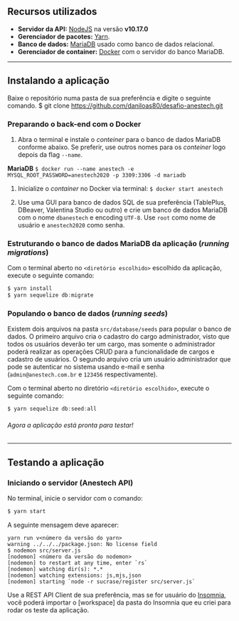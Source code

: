 
## **Recursos utilizados**
- **Servidor da API:** [NodeJS](https://nodejs.org/en/ "NodeJS") na versão **v10.17.0**
- **Gerenciador de pacotes:** [Yarn](https://classic.yarnpkg.com/en/ "Yarn").
- **Banco de dados:** [MariaDB](https://mariadb.org/ "MariaDB") usado como banco de dados relacional.
- **Gerenciador de container:** [Docker](https://www.docker.com/ "Docker") com o servidor do banco MariaDB.

------------

## Instalando a aplicação
Baixe o repositório numa pasta de sua preferência e digite o seguinte comando.
$ git clone https://github.com/daniloas80/desafio-anestech.git

### Preparando o back-end com o Docker
1. Abra o terminal e instale o *conteiner* para o banco de dados MariaDB conforme abaixo. Se preferir, use outros nomes para os *conteiner* logo depois da flag  `--name`.

**MariaDB**
	```
	$ docker run --name anestech -e MYSQL_ROOT_PASSWORD=anestech2020 -p 3309:3306 -d mariadb
	```
  1. Inicialize o *container* no Docker via terminal:
	```
	$ docker start anestech
	```

  1. Use uma GUI para banco de dados SQL de sua preferência (TablePlus, DBeaver, Valentina Studio ou outro) e crie um banco de dados MariaDB com o nome `dbanestech` e encoding `UTF-8`. Use `root` como nome de usuário e `anestech2020` como senha.

### Estruturando o banco de dados MariaDB da aplicação (*running migrations*)
Com o terminal aberto no `<diretório escolhido>` escolhido da aplicação, execute o seguinte comando:
```javascript
$ yarn install
$ yarn sequelize db:migrate
```

### Populando o banco de dados (*running seeds*)
Existem dois arquivos na pasta `src/database/seeds` para popular o banco de dados. O primeiro arquivo cria o cadastro do cargo administrador, visto que todos os usuários deverão ter um cargo, mas somente o administrador poderá realizar as operações CRUD para a funcionalidade de cargos e cadastro de usuários. O segundo arquivo cria um usuário administrador que pode se autenticar no sistema usando e-mail e senha (`admin@anestech.com.br` e `123456` respectivamente).

Com o terminal aberto no diretório `<diretório escolhido>`, execute o seguinte comando:
```javascript
$ yarn sequelize db:seed:all
```

###### Agora a aplicação está pronta para testar!

------------
## Testando a aplicação

### Iniciando o servidor (Anestech API)
No terminal, inicie o servidor com o comando:
```bash
$ yarn start
```
A seguinte mensagem deve aparecer:
```
yarn run v<número da versão do yarn>
warning ../../../package.json: No license field
$ nodemon src/server.js
[nodemon] <número da versão do nodemon>
[nodemon] to restart at any time, enter `rs`
[nodemon] watching dir(s): *.*
[nodemon] watching extensions: js,mjs,json
[nodemon] starting `node -r sucrase/register src/server.js`
```
Use a REST API Client de sua preferência, mas se for usuário do [Insomnia](https://insomnia.rest/ "Insomnia"), você poderá importar o [workspace] da pasta do Insomnia que eu criei para rodar os teste da aplicação.
